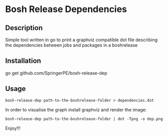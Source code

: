 # Bosh Release Dependencies

## Description
Simple tool written in go to print a graphviz compatible dot file describing the dependencies between jobs and packages in a boshrelease

## Installation
go get github.com/SpringerPE/bosh-release-dep

## Usage
```
bosh-release-dep path-to-the-boshrelease-folder > dependencies.dot
```
In order to visualise the graph install graphviz and render the image:

```
bosh-release-dep path-to-the-boshrelease-folder | dot -Tpng -o dep.png
```

Enjoy!!!
